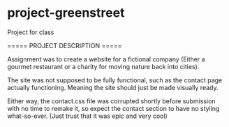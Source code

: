 # project-greenstreet
Project for class


===== PROJECT DESCRIPTION =====

Assignment was to create a website for a fictional company (Either a gourmet restaurant or a charity for moving nature back into cities).

The site was not supposed to be fully functional, such as the contact page actually functioning. Meaning the site should just be made visually ready.

Either way, the contact.css file was corrupted shortly before submission with no time to remake it, so expect the contact section to have no styling what-so-ever.
(Just trust that it was epic and very cool)
